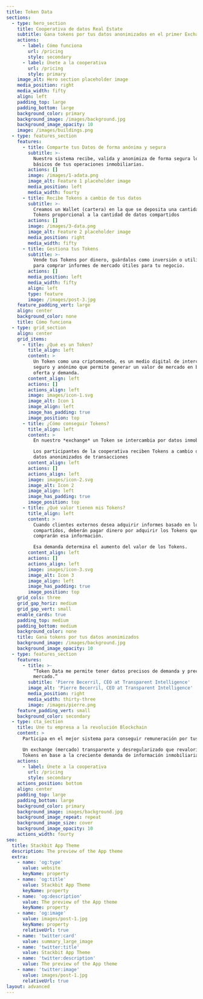 ```yaml
---
title: Token Data
sections:
  - type: hero_section
    title: Cooperativa de datos Real Estate
    subtitle: Gana tokens por tus datos anonimizados en el primer Exchange Inmobiliario.
    actions:
      - label: Cómo funciona
        url: /pricing
        style: secondary
      - label: Únete a la cooperativa
        url: /pricing
        style: primary
    image_alt: Hero section placeholder image
    media_position: right
    media_width: fifty
    align: left
    padding_top: large
    padding_bottom: large
    background_color: primary
    background_image: /images/background.jpg
    background_image_opacity: 10
    image: /images/buildings.png
  - type: features_section
    features:
      - title: Comparte tus Datos de forma anónima y segura
        subtitle: >-
          Nuestro sistema recibe, valida y anonimiza de forma segura los datos
          básicos de tus operaciones inmobiliarias.
        actions: []
        image: /images/1-adata.png
        image_alt: Feature 1 placeholder image
        media_position: left
        media_width: fourty
      - title: Recibe Tokens a cambio de tus datos
        subtitle: >-
          Creamos un Wallet (cartera) en la que se deposita una cantidad de
          Tokens proporcional a la cantidad de datos compartidos
        actions: []
        image: /images/3-data.png
        image_alt: Feature 2 placeholder image
        media_position: right
        media_width: fifty
      - title: Gestiona tus Tokens
        subtitle: >-
          Vende tus Tokens por dinero, guárdalos como inversión o utilízalos
          para comprar informes de mercado útiles para tu negocio.
        actions: []
        media_position: left
        media_width: fifty
        align: left
        type: feature
        image: /images/post-3.jpg
    feature_padding_vert: large
    align: center
    background_color: none
    title: Cómo funciona
  - type: grid_section
    align: center
    grid_items:
      - title: ¿Qué es un Token?
        title_align: left
        content: >
          Un Token como una criptomoneda, es un medio digital de intercambio
          seguro y anónimo que permite generar un valor de mercado en base a su
          oferta y demanda.
        content_align: left
        actions: []
        actions_align: left
        image: images/icon-1.svg
        image_alt: Icon 1
        image_align: left
        image_has_padding: true
        image_position: top
      - title: ¿Cómo conseguir Tokens?
        title_align: left
        content: >
          En nuestro *exchange* un Token se intercambia por datos inmobiliarios.

          Los participantes de la cooperativa reciben Tokens a cambio de sus
          datos anonimizados de transacciones 
        content_align: left
        actions: []
        actions_align: left
        image: images/icon-2.svg
        image_alt: Icon 2
        image_align: left
        image_has_padding: true
        image_position: top
      - title: ¿Qué valor tienen mis Tokens?
        title_align: left
        content: >
          Cuando clientes externos desea adquirir informes basado en los datos
          compartidos, deberán pagar dinero por adquirir los Tokens que
          comprarán esa información. 

          Esa demanda determina el aumento del valor de los Tokens.
        content_align: left
        actions: []
        actions_align: left
        image: images/icon-3.svg
        image_alt: Icon 3
        image_align: left
        image_has_padding: true
        image_position: top
    grid_cols: three
    grid_gap_horiz: medium
    grid_gap_vert: small
    enable_cards: true
    padding_top: medium
    padding_bottom: medium
    background_color: none
    title: Gana tokens por tus datos anonimizados
    background_image: /images/background.jpg
    background_image_opacity: 10
  - type: features_section
    features:
      - title: >-
          “Token Data me permite tener datos precisos de demanda y precios en el
          mercado.”
        subtitle: 'Pierre Becerril, CEO at Transparent Intelligence'
        image_alt: 'Pierre Becerril, CEO at Transparent Intelligence'
        media_position: right
        media_width: thirty-three
        image: /images/pierre.png
    feature_padding_vert: small
    background_color: secondary
  - type: cta_section
    title: Une tu empresa a la revolución Blockchain
    content: >
      Participa en el mejor sistema para conseguir remuneración por tus datos:

      Un exchange (mercado) transparente y desregularizado que revalorizará tus
      Tokens en base a la creciente demanda de información inmobiliaria.
    actions:
      - label: Únete a la cooperativa
        url: /pricing
        style: secondary
    actions_position: bottom
    align: center
    padding_top: large
    padding_bottom: large
    background_color: primary
    background_image: images/background.jpg
    background_image_repeat: repeat
    background_image_size: cover
    background_image_opacity: 10
    actions_width: fourty
seo:
  title: Stackbit App Theme
  description: The preview of the App theme
  extra:
    - name: 'og:type'
      value: website
      keyName: property
    - name: 'og:title'
      value: Stackbit App Theme
      keyName: property
    - name: 'og:description'
      value: The preview of the App theme
      keyName: property
    - name: 'og:image'
      value: images/post-1.jpg
      keyName: property
      relativeUrl: true
    - name: 'twitter:card'
      value: summary_large_image
    - name: 'twitter:title'
      value: Stackbit App Theme
    - name: 'twitter:description'
      value: The preview of the App theme
    - name: 'twitter:image'
      value: images/post-1.jpg
      relativeUrl: true
layout: advanced
---
```

